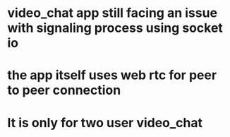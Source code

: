 # video_chat app still facing an issue with signaling process using socket io 
# the app itself uses web rtc for peer to peer connection 
# It is only for two user video_chat
